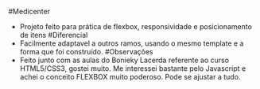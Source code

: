 #Medicenter
- Projeto feito para prática de flexbox, responsividade e posicionamento de itens
#Diferencial
- Facilmente adaptavel a outros ramos, usando o mesmo template e a forma que foi construído.
#Observações
- Feito junto com as aulas do Bonieky Lacerda referente ao curso HTML5/CSS3, gostei muito. Me interessei bastante pelo Javascript e achei o conceito FLEXBOX muito poderoso. Pode se ajustar a tudo.
